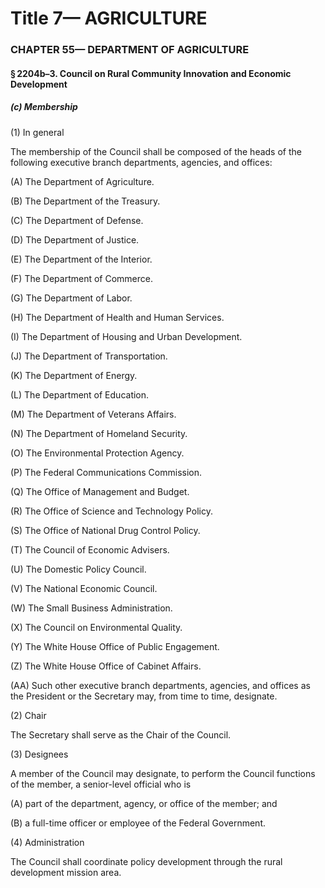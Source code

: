 
# Title 7— AGRICULTURE
### CHAPTER 55— DEPARTMENT OF AGRICULTURE
#### § 2204b–3. Council on Rural Community Innovation and Economic Development
##### (c) Membership

(1) In general

The membership of the Council shall be composed of the heads of the following executive branch departments, agencies, and offices:

(A) The Department of Agriculture.

(B) The Department of the Treasury.

(C) The Department of Defense.

(D) The Department of Justice.

(E) The Department of the Interior.

(F) The Department of Commerce.

(G) The Department of Labor.

(H) The Department of Health and Human Services.

(I) The Department of Housing and Urban Development.

(J) The Department of Transportation.

(K) The Department of Energy.

(L) The Department of Education.

(M) The Department of Veterans Affairs.

(N) The Department of Homeland Security.

(O) The Environmental Protection Agency.

(P) The Federal Communications Commission.

(Q) The Office of Management and Budget.

(R) The Office of Science and Technology Policy.

(S) The Office of National Drug Control Policy.

(T) The Council of Economic Advisers.

(U) The Domestic Policy Council.

(V) The National Economic Council.

(W) The Small Business Administration.

(X) The Council on Environmental Quality.

(Y) The White House Office of Public Engagement.

(Z) The White House Office of Cabinet Affairs.

(AA) Such other executive branch departments, agencies, and offices as the President or the Secretary may, from time to time, designate.

(2) Chair

The Secretary shall serve as the Chair of the Council.

(3) Designees

A member of the Council may designate, to perform the Council functions of the member, a senior-level official who is

(A) part of the department, agency, or office of the member; and

(B) a full-time officer or employee of the Federal Government.

(4) Administration

The Council shall coordinate policy development through the rural development mission area.
